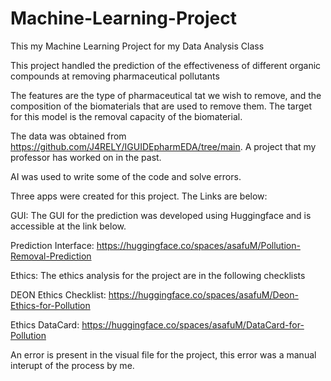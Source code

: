 # Machine-Learning-Project

This my Machine Learning Project for my Data Analysis Class



This project handled the prediction of the effectiveness of different organic compounds at removing pharmaceutical pollutants

The features are the type of pharmaceutical tat we wish to remove, and the composition of the biomaterials that are used to remove them. The target for this model is the removal capacity of the biomaterial.

The data was obtained from https://github.com/J4RELY/IGUIDEpharmEDA/tree/main. A project that my professor has worked on in the past.

AI was used to write some of the code and solve errors. 



Three apps were created for this project. The Links are below:

GUI:
The GUI for the prediction was developed using Huggingface and is accessible at the link below.

Prediction Interface: https://huggingface.co/spaces/asafuM/Pollution-Removal-Prediction

Ethics:
The ethics analysis for the project are in the following checklists

DEON Ethics Checklist: https://huggingface.co/spaces/asafuM/Deon-Ethics-for-Pollution

Ethics DataCard: https://huggingface.co/spaces/asafuM/DataCard-for-Pollution



An error is present in the visual file for the project, this error was a manual interupt of the process by me.
